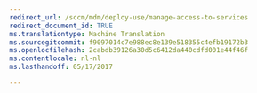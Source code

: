 ```yaml
---
redirect_url: /sccm/mdm/deploy-use/manage-access-to-services
redirect_document_id: TRUE
ms.translationtype: Machine Translation
ms.sourcegitcommit: f9097014c7e988ec8e139e518355c4efb19172b3
ms.openlocfilehash: 2cabdb39126a30d5c6412da440cdfd001e44f46f
ms.contentlocale: nl-nl
ms.lasthandoff: 05/17/2017

---
```


